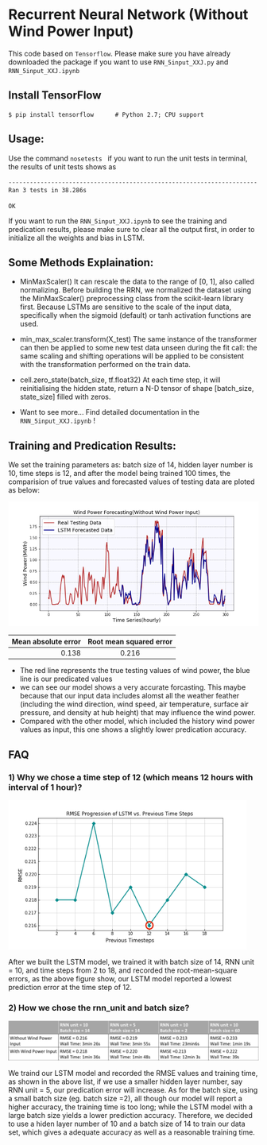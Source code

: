 # Recurrent Neural Network (Without Wind Power Input)

This code based on ``Tensorflow``. Please make sure you have already downloaded the package if you want to use ``RNN_5input_XXJ.py`` and ``RNN_5input_XXJ.ipynb``

## Install TensorFlow
```
$ pip install tensorflow      # Python 2.7; CPU support
```

## Usage:
Use the command ``nosetests `` if you want to run the unit tests in terminal, the results of unit tests shows as
```
----------------------------------------------------------------------
Ran 3 tests in 38.286s

OK
```

If you want to run the ``RNN_5input_XXJ.ipynb`` to see the training and predication results, please make sure to clear all the output first, in order to initialize all the weights and bias in LSTM.


## Some Methods Explaination: 

* MinMaxScaler()
It can rescale the data to the range of [0, 1], also called normalizing.
Before building the RRN, we normalized the dataset using the MinMaxScaler() preprocessing class from the scikit-learn library first. Because LSTMs are sensitive to the scale of the input data, specifically when the sigmoid (default) or tanh activation functions are used. 

* min_max_scaler.transform(X_test)
The same instance of the transformer can then be applied to some new test data unseen during the fit call: the same scaling and shifting operations will be applied to be consistent with the transformation performed on the train data.

* cell.zero_state(batch_size, tf.float32)
At each time step, it will reinitialising the hidden state, return a N-D tensor of shape [batch_size, state_size] filled with zeros.

* Want to see more...
  Find detailed documentation in the ``RNN_5input_XXJ.ipynb`` !


## Training and Predication Results:
We set the training parameters as: batch size of 14, hidden layer number is 10, time steps is 12, and after the model being trained 100 times, the comparision of true values and forecasted values of testing data are ploted as below: 

![Alt](https://github.com/yiwen26/WindChaser/blob/master/Graphs/Wind%20Power%20Forecasting%20(Without%20history%20power%20values).png)

|        Mean absolute error |  Root mean squared error  | 
|---------------------------:|:-------------------------:|
|                      0.138 |                     0.216 | 

* The red line represents the true testing values of wind power, the blue line is our predicated values
* we can see our model shows a very accurate forcasting. This maybe because that our input data includes alomst all the weather feather (including the wind direction, wind speed, air temperature, surface air pressure, and density at hub height) that may influence the wind power. 
* Compared with the other model, which included the history wind power values as input, this one shows a slightly lower predication accuracy.

## FAQ
### 1) Why we chose a time step of 12 (which means 12 hours with interval of 1 hour)?

<img src="https://github.com/yiwen26/WindChaser/blob/master/Graphs/RMSE_vs_TimeSteps.png" width="480">

After we built the LSTM model, we trained it with batch size of 14, RNN unit = 10, and time steps from 2 to 18, and recorded the root-mean-square errors, as the above figure show, our LSTM model reported a lowest prediction error at the time step of 12.


### 2) How we chose the rnn_unit and batch size?

![Alt](https://github.com/yiwen26/WindChaser/blob/master/Graphs/Training_Parameters.png)

We traind our LSTM model and recorded the RMSE values and training time, as shown in the above list, if we use a smaller hidden layer number, say RNN unit = 5, our predication error will increase. As for the batch size, using a small batch size (eg. batch size =2), all though our model will report a higher accuracy, the training time is too long; while the LSTM model with a large batch size yields a lower prediction accuracy. Therefore, we decided to use a hiden layer number of 10 and a batch size of 14 to train our data set, which gives a adequate accuracy as well as a reasonable training time. 
